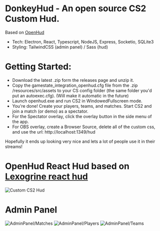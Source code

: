 # DonkeyHud - An open source CS2 Custom Hud.

Based on [OpenHud](https://github.com/JohnTimmermann/OpenHud)

- Tech: Electron, React, Typescript, NodeJS, Express, Socketio, SQLite3
- Styling: TailwindCSS (admin panel) / Sass (hud)

# Getting Started:

- Download the latest .zip form the releases page and unzip it.
- Copy the gamestate_integration_openhud.cfg file from the .zip /resources/src/assets to your CS config folder (the same folder you'd put an autoexec.cfg). (Will make it automatic in the future)
- Launch openhud.exe and run CS2 in WindowedFullscreen mode.
- You're done! Create your players, teams, and matches. Start CS2 and join a match (or demo) as a spectator.
- For the Spectator overlay, click the overlay button in the side menu of the app.
- For OBS overlay, create a Browser Source, delete all of the custom css, and use the url: http://localhost:1349/hud

Hopefully it ends up looking very nice and lets a lot of people use it in their streams!

# OpenHud React Hud based on [Lexogrine react hud](https://github.com/JohnTimmermann/OpenHud-React-Hud)

![Custom CS2 Hud](https://i.imgur.com/OWexW9T.png)

# Admin Panel

![AdminPanel/Matches](https://i.imgur.com/8WwunXg.png)
![AdminPanel/Players](https://i.imgur.com/3oKFgIJ.png)
![AdminPanel/Teams](https://i.imgur.com/vIlKeM6.png)
